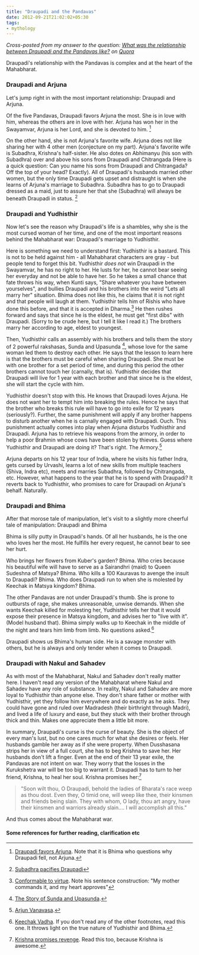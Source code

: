 ```yaml
---
title: "Draupadi and the Pandavas"
date: 2012-09-21T21:02:02+05:30
tags:
- mythology
---
```

_Cross-posted from my answer to the question: [What was the relationship between Draupadi and the Pandavas like?](http://www.quora.com/Mythology/What-was-the-relationship-between-Draupadi-and-the-Pandavas-like/answer/Vedang-Manerikar) on [Quora](http://quora.com)_

Draupadi's relationship with the Pandavas is complex and at the heart
of the Mahabharat.
<!--more-->
### Draupadi and Arjuna

Let's jump right in with the most important relationship: Draupadi and
Arjuna.

Of the five Pandavas, Draupadi favors Arjuna the most. She is in love
with him, whereas the others are in love with her. Arjuna has won her
in the Swayamvar, Arjuna is her Lord, and she is devoted to him. [^1]

On the other hand, she is not Arjuna's favorite wife. Arjuna does not
like sharing her with 4 other men (conjecture on my part). Arjuna's
favorite wife is Subadhra, Krishna's half-sister. He also dotes on
Abhimanyu (his son with Subadhra) over and above his sons from
Draupadi and Chitrangada (Here is a quick question: Can you name his
sons from Draupadi and Chitrangada? Off the top of your head?
Exactly). All of Draupadi's husbands married other women, but the only
time Draupadi gets upset and distraught is when she learns of Arjuna's
marriage to Subadhra. Subadhra has to go to Draupadi dressed as a
maid, just to assure her that she (Subadhra) will always be beneath
Draupadi in status. [^2]

### Draupadi and Yudhisthir

Now let's see the reason why Draupadi's life is a shambles, why she is
the most cursed woman of her time, and one of the most important
reasons behind the Mahabharat war: Draupadi's marriage to Yudhisthir.

Here is something we need to understand first: Yudhisthir is a
bastard. This is not to be held against him - all Mahabharat
characters are gray - but people tend to forget this bit. Yudhisthir
_does not_ win Draupadi in the Swayamvar, he has no right to her. He
lusts for her, he cannot bear seeing her everyday and not be able to
have her. So he takes a small chance that fate throws his way, when
Kunti says, "Share whatever you have between yourselves", and bullies
Draupadi and his brothers into the weird "Lets all marry her"
situation. Bhima does not like this, he claims that it is not right
and that people will laugh at them. Yudhisthir tells him of Rishis who
have done this before, and that it is accepted in Dharma.[^3] He then
rushes forward and says that since he is the eldest, he must get
"first dibs" with Draupadi. (Sorry to be crude here, but I tell it
like I read it.) The brothers marry her according to age, eldest to
youngest.

Then, Yudhisthir calls an assembly with his brothers and tells them
the story of 2 powerful rakshasas, Sunda and Upasunda [^4], whose love
for the same woman led them to destroy each other. He says that the
lesson to learn here is that the brothers must be careful when sharing
Draupadi. She must be with one brother for a set period of time, and
during this period the other brothers cannot touch her (carnally, that
is). Yudhisthir decides that Draupadi will live for 1 year with each
brother and that since he is the eldest, she will start the cycle with
him.

Yudhisthir doesn't stop with this. He knows that Draupadi loves
Arjuna. He does not want her to tempt him into breaking the rules.
Hence he says that the brother who breaks this rule will have to go
into exile for 12 years (seriously?). Further, the same punishment
will apply if any brother happens to disturb another when he is
carnally engaged with Draupadi. Ouch. This punishment actually comes
into play when Arjuna disturbs Yudhisthir and Draupadi. Arjuna has to
retrieve his weapons from the armory, in order to help a poor Brahmin
whose cows have been stolen by thieves. Guess where Yudhisthir and
Draupadi are doing it? That's right. The Armory.[^5]

Arjuna departs on his 12 year tour of India, where he visits his
father Indra, gets cursed by Urvashi, learns a lot of new skills from
multiple teachers (Shiva, Indra etc), meets and marries Subadhra,
followed by Chitrangada, etc. However, what happens to the year that
he is to spend with Draupadi? It reverts back to Yudhisthir, who
promises to care for Draupadi on Arjuna's behalf. Naturally.

### Draupadi and Bhima

After that morose tale of manipulation, let's visit to a slightly more
cheerful tale of manipulation: Draupadi and Bhima

Bhima is silly putty in Draupadi's hands. Of all her husbands, he is
the one who loves her the most. He fulfills her every request, he
cannot bear to see her hurt.

Who brings her flowers from Kuber's garden? Bhima. Who cries because
his beautiful wife will have to serve as a Sairandhri (maid) to Queen
Sudeshna of Matsya? Bhima. Who kills a 100 Kauravas to avenge the
insult to Draupadi? Bhima. Who does Draupadi run to when she is
molested by Keechak in Matsya kingdom? Bhima.

The other Pandavas are not under Draupadi's thumb. She is prone to
outbursts of rage, she makes unreasonable, unwise demands. When she
wants Keechak killed for molesting her, Yudhisthir tells her that it
would expose their presence in Matsya kingdom, and advises her to
"live with it". (Model husband that). Bhima simply walks up to Keechak
in the middle of the night and tears him limb from limb. No questions
asked.[^6]

Draupadi shows us Bhima's human side. He is a savage monster with
others, but he is always and only tender when it comes to Draupadi.

### Draupadi with Nakul and Sahadev

As with most of the Mahabharat, Nakul and Sahadev don't really matter
here. I haven't read any version of the Mahabharat where Nakul and
Sahadev have any role of substance. In reality, Nakul and Sahadev are
more loyal to Yudhisthir than anyone else. They don't share father or
mother with Yudhisthir, yet they follow him everywhere and do exactly
as he asks. They could have gone and ruled over Madradesh (their
birthright through Madri), and lived a life of luxury and ease, but
they stuck with their brother through thick and thin. Makes one
appreciate them a little bit more.

In summary, Draupadi's curse is the curse of beauty. She is the object
of every man's lust, but no one cares much for what she desires or
feels. Her husbands gamble her away as if she were property. When
Dusshasana strips her in view of a full court, she has to beg Krishna
to save her. Her husbands don't lift a finger. Even at the end of
their 13 year exile, the Pandavas are not intent on war. They worry
that the losses in the Kurukshetra war will be too big to warrant it.
Draupadi has to turn to her friend, Krishna, to heal her soul. Krishna
promises her:[^7]

> "Soon wilt thou, O Draupadi, behold the ladies of Bharata's race
> weep as thou dost. Even they, O timid one, will weep like thee,
> their kinsmen and friends being slain. They with whom, O lady, thou
> art angry, have their kinsmen and warriors already slain.... I will
> accomplish all this."


And thus comes about the Mahabharat war.

#### Some references for further reading, clarification etc

[^1]: [Draupadi favors Arjuna](http://pastebin.com/bgbrjnne). Note that it is Bhima who questions why Draupadi fell, not Arjuna.
[^2]: [Subadhra pacifies Draupadi](http://pastebin.com/ngMNJiFP)
[^3]: [Conformable to virtue](http://pastebin.com/TiW5w3zi). Note his sentence construction: "My mother commands it, and my heart approves"
[^4]: [The Story of Sunda and Upasunda](http://pastebin.com/WbMLtEmM).
[^5]: [Arjun Vanavasa](http://pastebin.com/qvBBEB52).
[^6]: [Keechak Vadha](http://pastebin.com/REfrvaWy). If you don't read any of the other footnotes, read this one. It throws light on the true nature of Yudhisthir and Bhima.
[^7]: [Krishna promises revenge](http://pastebin.com/fxTzA7Dc). Read this too, because Krishna is awesome.
